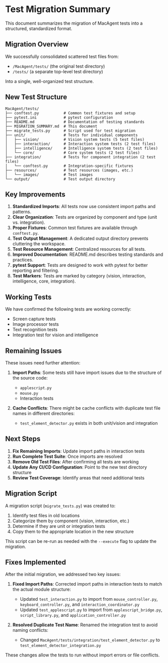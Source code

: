 # Test Migration Summary

This document summarizes the migration of MacAgent tests into a structured, standardized format.

## Migration Overview

We successfully consolidated scattered test files from:
- `/MacAgent/tests/` (the original test directory)
- `/tests/` (a separate top-level test directory)

Into a single, well-organized test structure.

## New Test Structure

```
MacAgent/tests/
├── conftest.py           # Common test fixtures and setup
├── pytest.ini            # pytest configuration 
├── README.md             # Documentation of testing standards
├── MIGRATION_SUMMARY.md  # This document
├── migrate_tests.py      # Script used for test migration
├── unit/                 # Tests for individual components
│   ├── vision/           # Vision system tests (5 test files)
│   ├── interaction/      # Interaction system tests (2 test files)
│   ├── intelligence/     # Intelligence system tests (2 test files)
│   └── core/             # Core system tests (2 test files)
├── integration/          # Tests for component integration (2 test files)
│   └── conftest.py       # Integration-specific fixtures
├── resources/            # Test resources (images, etc.)
│   └── images/           # Test images
└── output/               # Test output directory
```

## Key Improvements

1. **Standardized Imports**: All tests now use consistent import paths and patterns.
2. **Clear Organization**: Tests are organized by component and type (unit vs. integration).
3. **Proper Fixtures**: Common test fixtures are available through `conftest.py`.
4. **Test Output Management**: A dedicated output directory prevents cluttering the workspace.
5. **Test Resource Management**: Centralized resources for all tests.
6. **Improved Documentation**: README.md describes testing standards and practices.
7. **pytest Support**: Tests are designed to work with pytest for better reporting and filtering.
8. **Test Markers**: Tests are marked by category (vision, interaction, intelligence, core, integration).

## Working Tests

We have confirmed the following tests are working correctly:
- Screen capture tests
- Image processor tests
- Text recognition tests 
- Integration test for vision and intelligence

## Remaining Issues

These issues need further attention:

1. **Import Paths**: Some tests still have import issues due to the structure of the source code:
   - `applescript.py`
   - `mouse.py`
   - Interaction tests

2. **Cache Conflicts**: There might be cache conflicts with duplicate test file names in different directories:
   - `test_element_detector.py` exists in both unit/vision and integration

## Next Steps

1. **Fix Remaining Imports**: Update import paths in interaction tests
2. **Run Complete Test Suite**: Once imports are resolved
3. **Remove Old Test Files**: After confirming all tests are working
4. **Update Any CI/CD Configuration**: Point to the new test directory structure
5. **Review Test Coverage**: Identify areas that need additional tests

## Migration Script

A migration script (`migrate_tests.py`) was created to:
1. Identify test files in old locations
2. Categorize them by component (vision, interaction, etc.)
3. Determine if they are unit or integration tests
4. Copy them to the appropriate location in the new structure

This script can be re-run as needed with the `--execute` flag to update the migration.

## Fixes Implemented

After the initial migration, we addressed two key issues:

1. **Fixed Import Paths**: Corrected import paths in interaction tests to match the actual module structure:
   - Updated `test_interaction.py` to import from `mouse_controller.py`, `keyboard_controller.py`, and `interaction_coordinator.py`
   - Updated `test_applescript.py` to import from `applescript_bridge.py`, `script_library.py`, and `application_controller.py`

2. **Resolved Duplicate Test Name**: Renamed the integration test to avoid naming conflicts:
   - Changed `MacAgent/tests/integration/test_element_detector.py` to `test_element_detector_integration.py`

These changes allow the tests to run without import errors or file conflicts. 